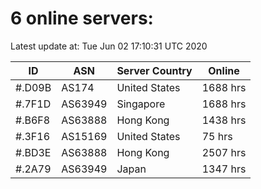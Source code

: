# 6 online servers:

Latest update at: Tue Jun 02 17:10:31 UTC 2020

| ID | ASN | Server Country | Online |
| -- | --- | -------------- | ------ |
| #.D09B | AS174 | United States | 1688 hrs |
| #.7F1D | AS63949 | Singapore | 1688 hrs |
| #.B6F8 | AS63888 | Hong Kong | 1438 hrs |
| #.3F16 | AS15169 | United States | 75 hrs |
| #.BD3E | AS63888 | Hong Kong | 2507 hrs |
| #.2A79 | AS63949 | Japan | 1347 hrs |

